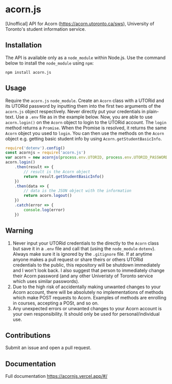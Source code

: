 # acorn.js
[Unoffical] API for Acorn (https://acorn.utoronto.ca/sws), University of Toronto's student information service.
## Installation
The API is available only as a `node_module` within Node.js. Use the command below to install the `node_module` using `npm`:
```
npm install acorn.js
```
## Usage
Require the `acorn.js` `node_module`. Create an `Acorn` class with a UTORid and its UTORid password by inputting them into the first two arguments of the `acorn.js` object respectively. Never directly put your credentials in plain-text. Use a `.env` file as in the example below. Now, you are able to use `acorn.login()` on the `Acorn` object to login to the UTORid account. The `login` method returns a `Promise`. When the Promise is resolved, it returns the same `Acorn` object you used to `login`. You can then use the methods on the `Acorn` object e.g. getting basic student info by using `Acorn.getStudentBasicInfo`.
```javascript
require('dotenv').config()
const acornjs = require('acorn.js')
var acorn = new acornjs(process.env.UTORID, process.env.UTORID_PASSWORD)
acorn.login()
    .then(result => {
        // result is the Acorn object
        return result.getStudentBasicInfo()
    })
    .then(data => {
        // data is the JSON object with the information
        return acorn.logout()
    })
    .catch(error => {
        console.log(error)
    })
```
## Warning
1. Never input your UTORid credentials to the directly to the `Acorn` class but save it in a `.env` file and call that (using the `node_module` `dotenv`). Always make sure it is ignored by the `.gitignore` file. If at anytime anyone makes a pull request or share theirs or others UTORid credentials to the public, this repository will be shutdown immediately and I won't look back. I also suggest that person to immediately change their Acorn password (and any other Univeristy of Toronto service which uses similar passwords).
2. Due to the high risk of accidentally making unwanted changes to your Acorn account, there will be absolutely no implementations of methods which make POST requests to Acorn. Examples of methods are enrolling in courses, accepting a POSt, and so on.
3. Any unexpected errors or unwanted changes to your Acorn account is your own responsibility. It should only be used for personal/individual use.
## Contributions
Submit an issue and open a pull request.
## Documentation
Full documentation https://acornjs.vercel.app/#/
